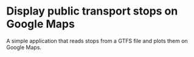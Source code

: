 # Display public transport stops on Google Maps
A simple application that reads stops from a GTFS file and plots them on Google Maps.
